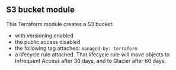 ## S3 bucket module

This Terraform module creates a S3 bucket: 
* with versioning enabled
* the public access disabled 
* the following tag attached: `managed-by: terraform`
* a lifecycle rule attached. That lifecycle rule will move objects to Infrequent Access after 30 days, and to Glacier after 60 days.